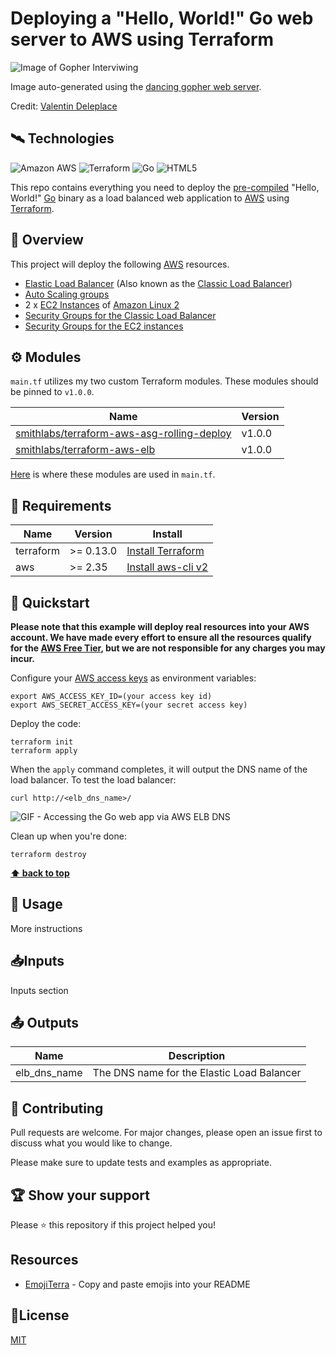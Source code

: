 # Deploying a "Hello, World!" Go web server to AWS using Terraform

![Image of Gopher Interviwing](https://github.com/smithlabs/github-assets/blob/main/web/dancing-gopher-hello-world.gif?raw=true)

Image auto-generated using the [dancing gopher web server](https://gist.github.com/Deleplace/240675c1a70e7df4cd5b04aa204aeeba).

Credit: [Valentin Deleplace](https://github.com/Deleplace)

## 🛰️ Technologies

![Amazon AWS](https://img.shields.io/badge/Amazon%20AWS-232F3E?style=flat-square&logo=amazon-aws)
![Terraform](https://img.shields.io/badge/-Terraform-623ce4?style=flat-square&logo=terraform)
![Go](https://img.shields.io/badge/-Go-3E3E3E?style=flat-square&logo=Go)
![HTML5](https://img.shields.io/badge/-HTML5-E34F26?style=flat-square&logo=html5&logoColor=white)

This repo contains everything you need to deploy the [pre-compiled](https://github.com/smithlabs/go-example-servers#example-hello-world-http-server) "Hello, World!" [Go](https://golang.org/) binary as a load balanced web application to [AWS](https://aws.amazon.com/) using [Terraform](https://www.terraform.io/).

## 🔭 Overview

This project will deploy the following [AWS](https://aws.amazon.com/) resources.

- [Elastic Load Balancer](https://aws.amazon.com/elasticloadbalancing/) (Also known as the [Classic Load Balancer](https://docs.aws.amazon.com/elasticloadbalancing/latest/classic/introduction.html))
- [Auto Scaling groups](https://docs.aws.amazon.com/autoscaling/ec2/userguide/AutoScalingGroup.html)
- 2 x [EC2 Instances](https://aws.amazon.com/ec2/) of [Amazon Linux 2](https://aws.amazon.com/amazon-linux-2/)
- [Security Groups for the Classic Load Balancer](https://docs.aws.amazon.com/elasticloadbalancing/latest/classic/elb-security-groups.html)
- [Security Groups for the EC2 instances](https://docs.aws.amazon.com/AWSEC2/latest/UserGuide/ec2-security-groups.html)

## ⚙️ Modules

`main.tf` utilizes my two custom Terraform modules. These modules should be pinned to `v1.0.0`.

| Name                                                                                                        | Version |
| ----------------------------------------------------------------------------------------------------------- | ------- |
| [smithlabs/terraform-aws-asg-rolling-deploy](https://github.com/smithlabs/terraform-aws-asg-rolling-deploy) | v1.0.0  |
| [smithlabs/terraform-aws-elb](https://github.com/smithlabs/terraform-aws-elb)                               | v1.0.0  |

[Here](https://github.com/smithlabs/hello-world-terraform-go-demo/blob/main/main.tf#L12-L31) is where these modules are used in `main.tf`.

## 🔬 Requirements

| Name      | Version   | Install                                                                                   |
| --------- | --------- | ----------------------------------------------------------------------------------------- |
| terraform | >= 0.13.0 | [Install Terraform](https://learn.hashicorp.com/tutorials/terraform/install-cli)          |
| aws       | >= 2.35   | [Install aws-cli v2](https://docs.aws.amazon.com/cli/latest/userguide/install-cliv2.html) |

## 🐇 Quickstart

**Please note that this example will deploy real resources into your AWS account. We have made every effort to ensure
all the resources qualify for the [AWS Free Tier](https://aws.amazon.com/free/), but we are not responsible for any
charges you may incur.**

Configure your [AWS access
keys](http://docs.aws.amazon.com/general/latest/gr/aws-sec-cred-types.html#access-keys-and-secret-access-keys) as
environment variables:

```
export AWS_ACCESS_KEY_ID=(your access key id)
export AWS_SECRET_ACCESS_KEY=(your secret access key)
```

Deploy the code:

```
terraform init
terraform apply
```

When the `apply` command completes, it will output the DNS name of the load balancer. To test the load balancer:

```
curl http://<elb_dns_name>/
```

![GIF - Accessing the Go web app via AWS ELB DNS](https://github.com/smithlabs/github-assets/blob/main/gif/hello-world-terraform-go-demo-curl-output.gif?raw=true)

Clean up when you're done:

```
terraform destroy
```

**[⬆ back to top](#%EF%B8%8F-technologies)**

## 🧪 Usage

More instructions

## 📥Inputs

Inputs section

## 📤 Outputs

| Name         | Description                                |
| ------------ | ------------------------------------------ |
| elb_dns_name | The DNS name for the Elastic Load Balancer |

## 🤝 Contributing

Pull requests are welcome. For major changes, please open an issue first to discuss what you would like to change.

Please make sure to update tests and examples as appropriate.

## 🏆 Show your support

Please ⭐️ this repository if this project helped you!

## Resources

- [EmojiTerra](https://emojiterra.com/) - Copy and paste emojis into your README

## 📝License

[MIT](https://choosealicense.com/licenses/mit/)
